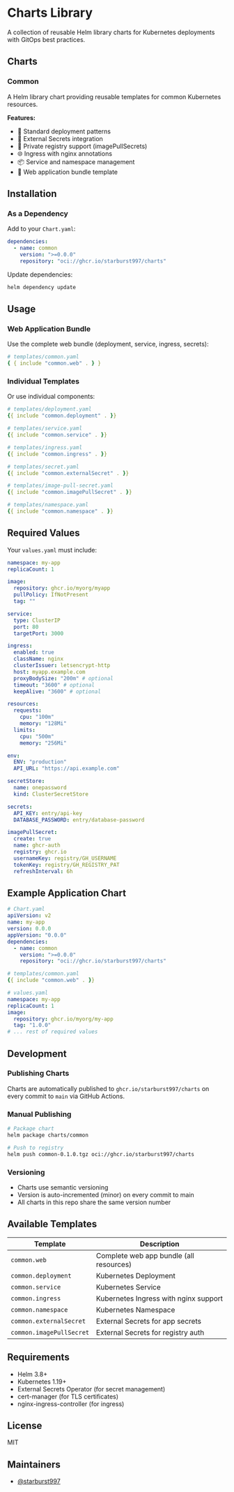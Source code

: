 # Charts Library

A collection of reusable Helm library charts for Kubernetes deployments with GitOps best practices.

## Charts

### Common

A Helm library chart providing reusable templates for common Kubernetes resources.

**Features:**

- 🚀 Standard deployment patterns
- 🔐 External Secrets integration
- 🐳 Private registry support (imagePullSecrets)
- 🌐 Ingress with nginx annotations
- 📦 Service and namespace management
- 🎯 Web application bundle template

## Installation

### As a Dependency

Add to your `Chart.yaml`:

```yaml
dependencies:
  - name: common
    version: ">=0.0.0"
    repository: "oci://ghcr.io/starburst997/charts"
```

Update dependencies:

```bash
helm dependency update
```

## Usage

### Web Application Bundle

Use the complete web bundle (deployment, service, ingress, secrets):

```yaml
# templates/common.yaml
{ { include "common.web" . } }
```

### Individual Templates

Or use individual components:

```yaml
# templates/deployment.yaml
{{ include "common.deployment" . }}

# templates/service.yaml
{{ include "common.service" . }}

# templates/ingress.yaml
{{ include "common.ingress" . }}

# templates/secret.yaml
{{ include "common.externalSecret" . }}

# templates/image-pull-secret.yaml
{{ include "common.imagePullSecret" . }}

# templates/namespace.yaml
{{ include "common.namespace" . }}
```

## Required Values

Your `values.yaml` must include:

```yaml
namespace: my-app
replicaCount: 1

image:
  repository: ghcr.io/myorg/myapp
  pullPolicy: IfNotPresent
  tag: ""

service:
  type: ClusterIP
  port: 80
  targetPort: 3000

ingress:
  enabled: true
  className: nginx
  clusterIssuer: letsencrypt-http
  host: myapp.example.com
  proxyBodySize: "200m" # optional
  timeout: "3600" # optional
  keepAlive: "3600" # optional

resources:
  requests:
    cpu: "100m"
    memory: "128Mi"
  limits:
    cpu: "500m"
    memory: "256Mi"

env:
  ENV: "production"
  API_URL: "https://api.example.com"

secretStore:
  name: onepassword
  kind: ClusterSecretStore

secrets:
  API_KEY: entry/api-key
  DATABASE_PASSWORD: entry/database-password

imagePullSecret:
  create: true
  name: ghcr-auth
  registry: ghcr.io
  usernameKey: registry/GH_USERNAME
  tokenKey: registry/GH_REGISTRY_PAT
  refreshInterval: 6h
```

## Example Application Chart

```yaml
# Chart.yaml
apiVersion: v2
name: my-app
version: 0.0.0
appVersion: "0.0.0"
dependencies:
  - name: common
    version: ">=0.0.0"
    repository: "oci://ghcr.io/starburst997/charts"

# templates/common.yaml
{{ include "common.web" . }}

# values.yaml
namespace: my-app
replicaCount: 1
image:
  repository: ghcr.io/myorg/my-app
  tag: "1.0.0"
# ... rest of required values
```

## Development

### Publishing Charts

Charts are automatically published to `ghcr.io/starburst997/charts` on every commit to `main` via GitHub Actions.

### Manual Publishing

```bash
# Package chart
helm package charts/common

# Push to registry
helm push common-0.1.0.tgz oci://ghcr.io/starburst997/charts
```

### Versioning

- Charts use semantic versioning
- Version is auto-incremented (minor) on every commit to main
- All charts in this repo share the same version number

## Available Templates

| Template                 | Description                             |
| ------------------------ | --------------------------------------- |
| `common.web`             | Complete web app bundle (all resources) |
| `common.deployment`      | Kubernetes Deployment                   |
| `common.service`         | Kubernetes Service                      |
| `common.ingress`         | Kubernetes Ingress with nginx support   |
| `common.namespace`       | Kubernetes Namespace                    |
| `common.externalSecret`  | External Secrets for app secrets        |
| `common.imagePullSecret` | External Secrets for registry auth      |

## Requirements

- Helm 3.8+
- Kubernetes 1.19+
- External Secrets Operator (for secret management)
- cert-manager (for TLS certificates)
- nginx-ingress-controller (for ingress)

## License

MIT

## Maintainers

- [@starburst997](https://github.com/starburst997)
